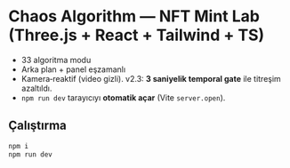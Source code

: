 # Chaos Algorithm — NFT Mint Lab (Three.js + React + Tailwind + TS)

- 33 algoritma modu
- Arka plan + panel eşzamanlı
- Kamera‑reaktif (video gizli). v2.3: **3 saniyelik temporal gate** ile titreşim azaltıldı.
- `npm run dev` tarayıcıyı **otomatik açar** (Vite `server.open`).

## Çalıştırma
```bash
npm i
npm run dev
```
